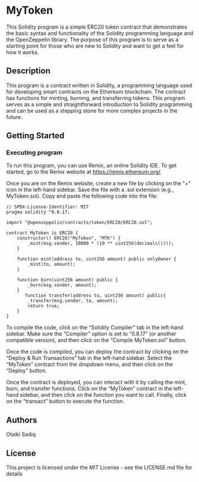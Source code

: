 # MyToken

This Solidity program is a simple ERC20 token contract that demonstrates the basic syntax and functionality of the Solidity programming language and the OpenZeppelin library. The purpose of this program is to serve as a starting point for those who are new to Solidity and want to get a feel for how it works.

## Description

This program is a contract written in Solidity, a programming language used for developing smart contracts on the Ethereum blockchain. The contract has functions for minting, burning, and transferring tokens. This program serves as a simple and straightforward introduction to Solidity programming and can be used as a stepping stone for more complex projects in the future.

## Getting Started

### Executing program

To run this program, you can use Remix, an online Solidity IDE. To get started, go to the Remix website at https://remix.ethereum.org/.

Once you are on the Remix website, create a new file by clicking on the "+" icon in the left-hand sidebar. Save the file with a .sol extension (e.g., MyToken.sol). Copy and paste the following code into the file:

```=solidity
// SPDX-License-Identifier: MIT
pragma solidity ^0.8.17;

import "@openzeppelin/contracts/token/ERC20/ERC20.sol";

contract MyToken is ERC20 {
    constructor() ERC20("MyToken", "MTK") {
        _mint(msg.sender, 10000 * (10 ** uint256(decimals())));
    }

    function mint(address to, uint256 amount) public onlyOwner {
        _mint(to, amount);
    }

    function burn(uint256 amount) public {
        _burn(msg.sender, amount);
    }
       function transfer(address to, uint256 amount) public{
        _transfer(msg.sender, to, amount);
        return true;
    }
}
```

To compile the code, click on the “Solidity Compiler” tab in the left-hand sidebar. Make sure the “Compiler” option is set to “0.8.17” (or another compatible version), and then click on the “Compile MyToken.sol” button.

Once the code is compiled, you can deploy the contract by clicking on the “Deploy & Run Transactions” tab in the left-hand sidebar. Select the “MyToken” contract from the dropdown menu, and then click on the “Deploy” button.

Once the contract is deployed, you can interact with it by calling the mint, burn, and transfer functions. Click on the “MyToken” contract in the left-hand sidebar, and then click on the function you want to call. Finally, click on the “transact” button to execute the function.
## Authors

Otaiki Sadiq


## License

This project is licensed under the MIT License - see the LICENSE.md file for details


